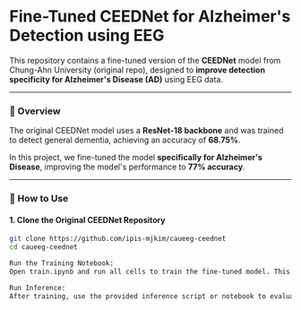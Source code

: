 # Fine-Tuned CEEDNet for Alzheimer's Detection using EEG

This repository contains a fine-tuned version of the **CEEDNet** model from Chung-Ahn University (original repo), designed to **improve detection specificity for Alzheimer's Disease (AD)** using EEG data.

---

### 🧠 Overview

The original CEEDNet model uses a **ResNet-18 backbone** and was trained to detect general dementia, achieving an accuracy of **68.75%**.

In this project, we fine-tuned the model **specifically for Alzheimer's Disease**, improving the model's performance to **77% accuracy**.

---

### 🚀 How to Use

#### 1. Clone the Original CEEDNet Repository

```bash
git clone https://github.com/ipis-mjkim/caueeg-ceednet
cd caueeg-ceednet

Run the Training Notebook:
Open train.ipynb and run all cells to train the fine-tuned model. This will save a model checkpoint after training.

Run Inference:
After training, use the provided inference script or notebook to evaluate the fine-tuned model on test data.
